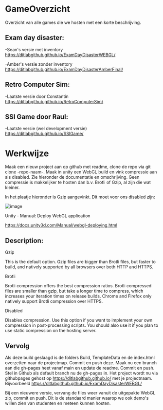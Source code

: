 # GameOverzicht
Overzicht van alle games die we hosten met een korte beschrijving.

## Exam day disaster:

-Sean's versie met inventory
https://ditlabgithub.github.io/ExamDayDisasterWEBGL/

-Amber's versie zonder inventory
https://ditlabgithub.github.io/ExamDayDisasterAmberFinal/

## Retro Computer Sim:

-Laatste versie door Constantin 
https://ditlabgithub.github.io/RetroComputerSim/

## SSI Game door Raul:

-Laatste versie (wel development versie)
https://ditlabgithub.github.io/SSIGame/







# Werkwijze

Maak een nieuw project aan op github met readme, clone de repo via git clone -repo-naam-. Maak in unity een WebGL build en vink compressie aan als disabled. Zie hieronder de documentatie en omschrijving. Geen compressie is makkelijker te hosten dan b.v. Brotli of Gzip, al zijn die wat kleiner. 

In het plaatje hieronder is Gzip aangevinkt. Dit moet voor ons disabled zijn:

![image](https://github.com/user-attachments/assets/237bf3e2-dea1-4537-990f-1b52f8f24025)

 
Unity - Manual: Deploy WebGL application
 

https://docs.unity3d.com/Manual/webgl-deploying.html


 
## Description:


Gzip
	
This is the default option. Gzip files are bigger than Brotli files, but faster to build, and natively supported by all browsers over both HTTP and HTTPS.


Brotli
	
Brotli compression offers the best compression ratios. Brotli compressed files are smaller than gzip, but take a longer time to compress, which increases your iteration times on release builds. Chrome and Firefox only natively support
 Brotli compression over HTTPS.


Disabled
	
Disables compression. Use this option if you want to implement your own compression in post-processing scripts. You should also use it if you plan to use static compression on the hosting server.


## Vervolg

Als deze build geslaagd is de folders Build, TemplateData en de index.html overzetten naar de projectmap. Commit en push deze. Maak nu een branch aan die gh-pages heet vanaf main en update de readme. Commit en push. Stel in Github als default branch nu de gh-pages in. Het project wordt nu via githubpages gehost op https://ditlabgithub.github.io/ met je projectnaam. Bijvoorbeeld https://ditlabgithub.github.io/ExamDayDisasterWEBGL/

Bij een nieuwere versie, vervang de files weer vanuit de uitgepakte WebGL zip, commit en push. Dit is de standaard manier waarop we ook demo's willen zien van studenten en meteen kunnen hosten.
